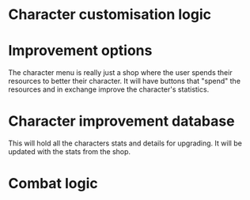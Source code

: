 # Character customisation logic

# Improvement options
The character menu is really just a shop where the user spends their resources to better their character. It will have buttons that "spend" the resources and in exchange improve the character's statistics.

# Character improvement database
This will hold all the characters stats and details for upgrading. It will be updated with the stats from the shop.

# Combat logic